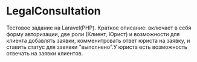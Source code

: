 # LegalConsultation
Тестовое задание на Laravel(PHP). Краткое описание: включает в себя форму авторизации, две роли (Клиент, Юрист) и возможности для клиента добавлять заявки, комменитровать ответ юриста на заявку, и ставить статус для завявки "выполнено".У юриста есть возможность отвечать на заявки клиентов.
